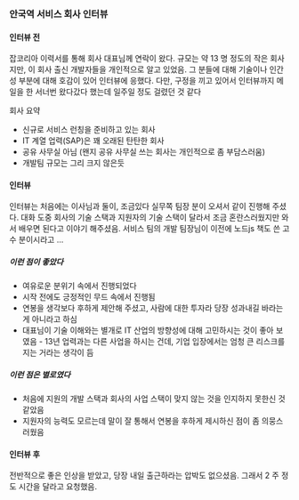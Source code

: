 ### 안국역 서비스 회사 인터뷰

#### 인터뷰 전
  잡코리아 이력서를 통해 회사 대표님께 연락이 왔다. 규모는 약 13 명 정도의 작은 회사지만, 이 회사 출신 개발자들을 개인적으로 알고 있었음. 그 분들에 대해 기술이나 인간성 부분에 대해 호감이 있어 인터뷰에 응했다. 다만, 구정을 끼고 있어서 인터뷰까지 메일을 한 서너번 왔다갔다 했는데 일주일 정도 걸렸던 것 같다
  
회사 요약
- 신규로 서비스 런칭을 준비하고 있는 회사
- IT 계열 업력(SAP)은 꽤 오래된 탄탄한 회사
- 공유 사무실 아님 (왠지 공유 사무실 쓰는 회사는 개인적으로 좀 부담스러움)
- 개발팀 규모는 그리 크지 않은듯
 
#### 인터뷰 
 인터뷰는 처음에는 이사님과 둘이, 조금있다 실무쪽 팀장 분이 오셔서 같이 진행해 주셨다. 대화 도중 회사의 기술 스택과 지원자의 기술 스택이 달라서 조금 혼란스러웠지만 와서 배우면 된다고 이야기 해주셨음. 서비스 팀의 개발 팀장님이 이전에 노드js 책도 쓴 고수 분이시라고 ...
 
##### 이런 점이 좋았다
- 여유로운 분위기 속에서 진행되었다
- 시작 전에도 긍정적인 무드 속에서 진행됨
- 연봉을 생각보다 후하게 제안해 주셨고, 사람에 대한 투자라 당장 성과내길 바라는 게 아니라고 하심
- 대표님이 기술 이해와는 별개로 IT 산업의 방향성에 대해 고민하시는 것이 좋아 보였음 - 13년 업력과는 다른 사업을 하시는 건데, 기업 입장에서는 엄청 큰 리스크를 지는 거라는 생각이 듬

##### 이런 점은 별로였다
- 처음에 지원의 개발 스택과 회사의 사업 스택이 맞지 않는 것을 인지하지 못한신 것 같았음
- 지원자의 능력도 모르는데 말이 잘 통해서 연봉을 후하게 제시하신 점이 좀 의뭉스러웠음

#### 인터뷰 후
전반적으로 좋은 인상을 받았고, 당장 내일 출근하라는 압박도 없으셨음. 그래서 2 주 정도 시간을 달라고 요청했음. 

